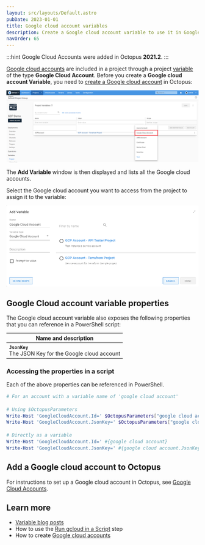 ```yaml
---
layout: src/layouts/Default.astro
pubDate: 2023-01-01
title: Google cloud account variables
description: Create a Google cloud account variable to use it in Google Cloud deployment steps
navOrder: 65
---
```


:::hint
Google Cloud Accounts were added in Octopus **2021.2**.
:::

[Google cloud accounts](/docs/infrastructure/accounts/google-cloud/index.md) are included in a project through a project [variable](/docs/projects/variables/index/) of the type **Google Cloud Account**. Before you create a **Google cloud account Variable**, you need to [create a Google cloud account](/docs/infrastructure/accounts/google-cloud/) in Octopus:

![Google cloud account variable](images/google-cloud-account-variable.png "width=500")

The **Add Variable** window is then displayed and lists all the Google cloud accounts.

Select the Google cloud account you want to access from the project to assign it to the variable:

![Google Cloud account variable selection](images/google-cloud-account-variable-selection.png "width=500")

## Google Cloud account variable properties

The Google cloud account variable also exposes the following properties that you can reference in a PowerShell script:

| Name and description |
| -------------------- | 
| **`JsonKey`** <br/> The JSON Key for the Google cloud account|

### Accessing the properties in a script

Each of the above properties can be referenced in PowerShell.

```powershell
# For an account with a variable name of 'google cloud account'

# Using $OctopusParameters
Write-Host 'GoogleCloudAccount.Id=' $OctopusParameters["google cloud account"]
Write-Host 'GoogleCloudAccount.JsonKey=' $OctopusParameters["google cloud account.JsonKey"]

# Directly as a variable
Write-Host 'GoogleCloudAccount.Id=' #{google cloud account}
Write-Host 'GoogleCloudAccount.JsonKey=' #{google cloud account.JsonKey}
```

## Add a Google cloud account to Octopus

For instructions to set up a Google cloud account in Octopus, see [Google Cloud Accounts](/docs/infrastructure/accounts/google-cloud/).

## Learn more

- [Variable blog posts](https://octopus.com/blog/tag/variables)
- How to use the [Run gcloud in a Script](/docs/deployments/google-cloud/run-gcloud-script/) step
- How to create [Google cloud accounts](/docs/infrastructure/accounts/google-cloud/)
